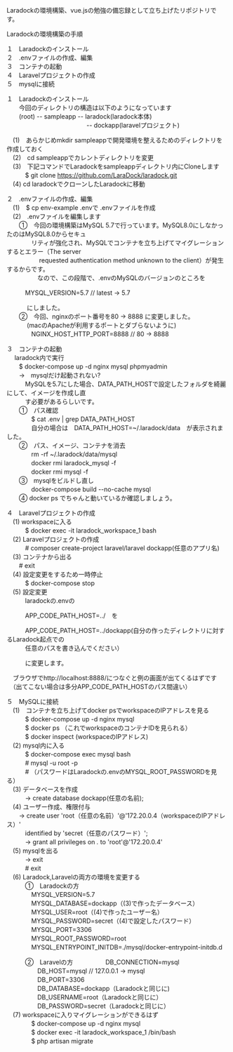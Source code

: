 Laradockの環境構築、vue.jsの勉強の備忘録として立ち上げたリポジトリです。

Laradockの環境構築の手順<br>

１　Laradockのインストール<br>
２　.envファイルの作成、編集<br>
３　コンテナの起動<br>
４　Laravelプロジェクトの作成<br>
５　mysqlに接続<br>

１　Laradockのインストール<br>
　　今回のディレクトリの構造は以下のようになっています<br>
　　(root) -- sampleapp -- laradock(laradock本体)<br>
　　　　　　　　　　　　　-- dockapp(laravelプロジェクト)<br>

　(1)　あらかじめmkdir sampleappで開発環境を整えるためのディレクトリを作成しておく<br>
　(2)　cd sampleappでカレントディレクトリを変更<br>
　(3)　下記コマンドでLaradockをsampleappディレクトリ内にCloneします<br>
　　　$ git clone https://github.com/LaraDock/laradock.git<br>
　(4)  cd laradockでクローンしたLaradockに移動<br>

２　.envファイルの作成、編集<br>
　(1)　$ cp env-example .envで .envファイルを作成<br>
　(2)　.envファイルを編集します<br>
 　　①　今回の環境構築はMySQL 5.7で行っています。MySQL8.0にしなかったのはMySQL8.0からセキュ<br>
　　　　リティが強化され、MySQLでコンテナを立ち上げてマイグレーションするとエラー（The server <br>　
　　　　requested authentication method unknown to the client）が発生するからです。<br>
　　　　　なので、この段階で、.envのMySQLのバージョンのところを<br>

 　　　MYSQL_VERSION=5.7 // latest → 5.7<br>

　　　 にしました。<br>
　　②　今回、nginxのポート番号を80 → 8888 に変更しました。<br>
　　　 (macのApacheが利用するポートとダブらないように)<br>
　　　　NGINX_HOST_HTTP_PORT=8888 // 80 → 8888<br>

３　コンテナの起動<br>
 　 laradock内で実行<br>
 　　$ docker-compose up -d nginx mysql phpmyadmin<br>
　　→　mysqlだけ起動されない?<br>
　　　MySQLを5.7にした場合、DATA_PATH_HOSTで設定したフォルダを綺麗にして、イメージを作成し直<br>
　　　す必要があるらしいです。<br>
　　①　パス確認<br>
　　　　$ cat .env | grep DATA_PATH_HOST<br>
　　　　自分の場合は　DATA_PATH_HOST=~/.laradock/data　が表示されました。<br>
　　②　パス、イメージ、コンテナを消去<br>
　　　　rm -rf ~/.laradock/data/mysql<br>
　　　　docker rmi laradock_mysql -f<br>
　　　　docker rmi mysql -f<br>
　　③　mysqlをビルドし直し<br>
　　　　docker-compose build --no-cache mysql<br>
　　④  docker ps でちゃんと動いているか確認しましょう。<br>

４　Laravelプロジェクトの作成<br>
　(1) workspaceに入る<br>
　　　$ docker exec -it laradock_workspace_1 bash<br>
　(2) Laravelプロジェクトの作成<br>
　　　# composer create-project laravel/laravel dockapp(任意のアプリ名)<br>
　(3) コンテナから出る<br>
 　　# exit<br>
　(4) 設定変更をするため一時停止<br>
　　　$ docker-compose stop<br>
　(5) 設定変更<br>
 　　　laradockの.envの<br>

 　　　APP_CODE_PATH_HOST=../　を<br>

 　　　APP_CODE_PATH_HOST=../dockapp(自分の作ったディレクトリに対するLaradock起点での<br>
　　　任意のパスを書き込んでください）<br>

　　　に変更します。<br>

　ブラウザでhttp://localhost:8888/につなぐと例の画面が出てくるはずです<br>
　（出てこない場合は多分APP_CODE_PATH_HOSTのパス間違い）<br>

５　MySQLに接続<br>
　(1)　コンテナを立ち上げてdocker psでworkspaceのIPアドレスを見る<br>
 　　　$ docker-compose up -d nginx mysql<br>
　　　$ docker ps （これでworkspaceのコンテナIDを見られる）<br>
　　　$ docker inspect (workspaceのIPアドレス)<br>
　(2)  mysql内に入る<br>
　　　$ docker-compose exec mysql bash<br>
　　　# mysql -u root -p<br>
　　　# （パスワードはLaradockの.envのMYSQL_ROOT_PASSWORDを見る）<br>
　(3)  データベースを作成<br>
　　　→ create database dockapp(任意の名前);<br>
　(4)  ユーザー作成、権限付与<br>
 　　→ create user 'root（任意の名前）'@'172.20.0.4（workspaceのIPアドレス）'<br>
　　　identified by 'secret（任意のパスワード）';<br>
　　　→ grant all privileges on *.* to 'root'@'172.20.0.4'<br>
　(5)  mysqlを出る<br>
　　　→ exit<br>
　　　# exit<br>
　(6)  Laradock,Laravelの両方の環境を変更する<br>
　　　①　Laradockの方<br>
　　　　MYSQL_VERSION=5.7<br>
　　　　MYSQL_DATABASE=dockapp（(3)で作ったデータベース）<br>
　　　　MYSQL_USER=root（(4)で作ったユーザー名）<br>
　　　　MYSQL_PASSWORD=secret（(4)で設定したパスワード）<br>
　　　　MYSQL_PORT=3306<br>
　　　　MYSQL_ROOT_PASSWORD=root<br>
　　　　MYSQL_ENTRYPOINT_INITDB=./mysql/docker-entrypoint-initdb.d<br>

　　　②　Laravelの方
　　　　　DB_CONNECTION=mysql<br>
　　　　　DB_HOST=mysql // 127.0.0.1 → mysql<br>
　　　　　DB_PORT=3306<br>
　　　　　DB_DATABASE=dockapp（Laradockと同じに)<br>
　　　　　DB_USERNAME=root（Laradockと同じに）<br>
　　　　　DB_PASSWORD=secret（Laradockと同じに）<br>
　(7)  workspaceに入りマイグレーションができるはず<br>
　　　　$ docker-compose up -d nginx mysql<br>
　　　　$ docker exec -it laradock_workspace_1 /bin/bash<br>
　　　　$ php artisan migrate<br>
    　　

 　　
 　　　　
 　　　
